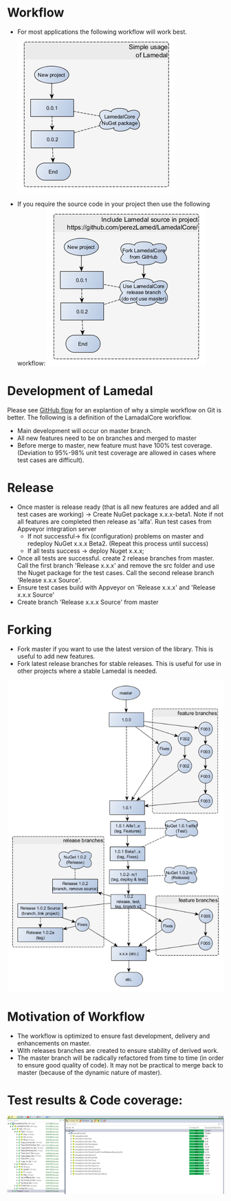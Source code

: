 # Workflow
* For most applications the following workflow will work best.
![Kiku](/src/Designs/Lamedal_Usage_Workflow1.png)

* If you require the source code in your project then use the following workflow:
![Kiku](/src/Designs/Lamedal_Usage_Workflow2.png)

# Development of Lamedal
Please see [GitHub flow](http://scottchacon.com/2011/08/31/github-flow.html) for an explantion of why a simple workflow on Git is better. The following is a definition of the LamadalCore workflow. 

* Main development will occur on master branch.
* All new features need to be on branches and merged to master 
* Before merge to master, new feature must have 100% test coverage. (Deviation to 95%-98% unit test coverage are allowed in cases where test cases are difficult).  

# Release
* Once master is release ready (that is all new features are added and all test cases are working) -> Create NuGet package x.x.x-beta1. Note if not all features are completed then release as 'alfa'. Run test cases from Appveyor integration server
  + If not successful-> fix (configuration) problems on master and redeploy NuGet x.x.x Beta2. (Repeat this process until success)
  + If all tests success -> deploy Nuget x.x.x; 
* Once all tests are successful. create 2 release branches from master. Call the first branch 'Release x.x.x' and remove the src folder and use the Nuget package for the test cases. Call the second release branch 'Release x.x.x Source'.
* Ensure test cases build with Appveyor on 'Release x.x.x' and 'Release x.x.x Source'
* Create branch 'Release x.x.x Source' from master

# Forking
* Fork master if you want to use the latest version of the library. This is useful to add new features.
* Fork latest release branches for stable releases. This is useful for use in other projects where a stable Lamedal is needed.

![Kiku](/src/Designs/Lamedal_Workflow.png)

# Motivation of Workflow
* The workflow is optimized to ensure fast development, delivery and enhancements on master.
* With releases branches are created to ensure stability of derived work.
* The master branch will be radically refactored from time to time (in order to ensure good quality of code). It may not be practical to merge back to master (because of the dynamic nature of master).

# Test results & Code coverage: 
![Kiku](/pics/TestCoverage.png)

